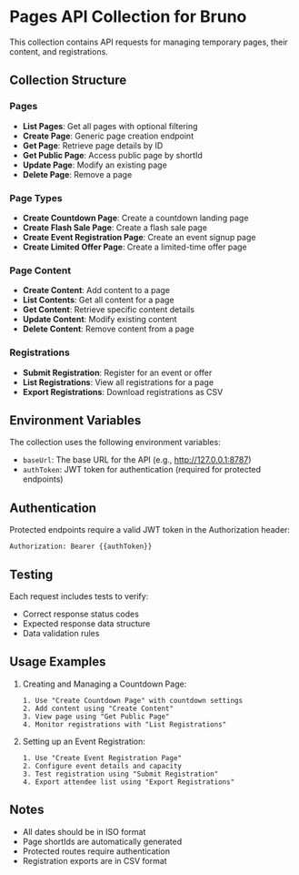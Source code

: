 # Pages API Collection for Bruno

This collection contains API requests for managing temporary pages, their content, and registrations.

## Collection Structure

### Pages
- **List Pages**: Get all pages with optional filtering
- **Create Page**: Generic page creation endpoint
- **Get Page**: Retrieve page details by ID
- **Get Public Page**: Access public page by shortId
- **Update Page**: Modify an existing page
- **Delete Page**: Remove a page

### Page Types
- **Create Countdown Page**: Create a countdown landing page
- **Create Flash Sale Page**: Create a flash sale page
- **Create Event Registration Page**: Create an event signup page
- **Create Limited Offer Page**: Create a limited-time offer page

### Page Content
- **Create Content**: Add content to a page
- **List Contents**: Get all content for a page
- **Get Content**: Retrieve specific content details
- **Update Content**: Modify existing content
- **Delete Content**: Remove content from a page

### Registrations
- **Submit Registration**: Register for an event or offer
- **List Registrations**: View all registrations for a page
- **Export Registrations**: Download registrations as CSV

## Environment Variables

The collection uses the following environment variables:

- `baseUrl`: The base URL for the API (e.g., http://127.0.0.1:8787)
- `authToken`: JWT token for authentication (required for protected endpoints)

## Authentication

Protected endpoints require a valid JWT token in the Authorization header:
```
Authorization: Bearer {{authToken}}
```

## Testing

Each request includes tests to verify:
- Correct response status codes
- Expected response data structure
- Data validation rules

## Usage Examples

1. Creating and Managing a Countdown Page:
   ```
   1. Use "Create Countdown Page" with countdown settings
   2. Add content using "Create Content"
   3. View page using "Get Public Page"
   4. Monitor registrations with "List Registrations"
   ```

2. Setting up an Event Registration:
   ```
   1. Use "Create Event Registration Page"
   2. Configure event details and capacity
   3. Test registration using "Submit Registration"
   4. Export attendee list using "Export Registrations"
   ```

## Notes

- All dates should be in ISO format
- Page shortIds are automatically generated
- Protected routes require authentication
- Registration exports are in CSV format